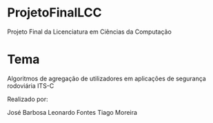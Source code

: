 # ProjetoFinalLCC
Projeto Final da Licenciatura em Ciências da Computação

# Tema
Algoritmos de agregação de utilizadores em aplicações de segurança rodoviária ITS-C

Realizado por:

José Barbosa
Leonardo Fontes
Tiago Moreira
